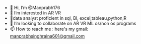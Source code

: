 - 👋 Hi, I’m @Manprabh176
- 👀 I’m interested in AR VR 
- 🌱data analyst proficient in sql, BI, excel,tableau,python,R
- 💞️ I’m looking to collaborate on AR VR ML os/non os programs
- 📫 How to reach me : here's my gmail: manprabhsinghraina601@gmail.com

<!---
Manprabh176/Manprabh176 is a ✨ special ✨ repository because its `README.md` (this file) appears on your GitHub profile.
You can click the Preview link to take a look at your changes.
--->
